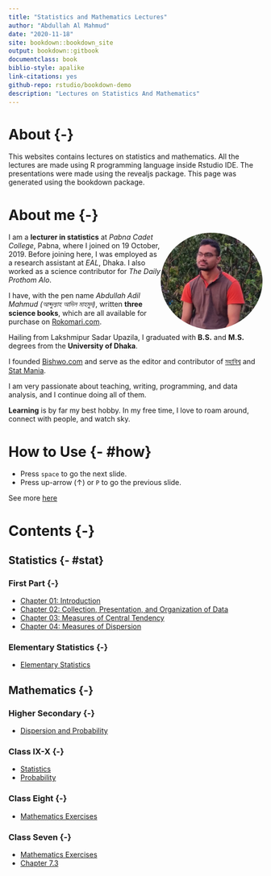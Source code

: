 ```yaml
--- 
title: "Statistics and Mathematics Lectures"
author: "Abdullah Al Mahmud"
date: "2020-11-18"
site: bookdown::bookdown_site
output: bookdown::gitbook
documentclass: book
biblio-style: apalike
link-citations: yes
github-repo: rstudio/bookdown-demo
description: "Lectures on Statistics And Mathematics"
---
```


# About {-}

This websites contains lectures on statistics and mathematics. All the lectures are made using R programming language inside Rstudio IDE. The presentations were made using the revealjs package. This page was generated using the bookdown package. 

# About me {-}

<img style="float: right; border-radius: 50%;" src="img/mahmud.jpg" width="40%">

I am a **lecturer in statistics** at *Pabna Cadet College*, Pabna, where I joined on 19 October, 2019. Before joining here, I was employed as a research assistant at *EAL*, Dhaka. I also worked as a science contributor for *The Daily Prothom Alo*. 

I have, with the pen name *Abdullah Adil Mahmud (আব্দুল্যাহ আদিল মাহমুদ)*, written **three science books**, which are all available for purchase on [Rokomari.com](https://www.rokomari.com/book/author/47631).

Hailing from Lakshmipur Sadar Upazila, I graduated with **B.S.** and **M.S.** degrees from the **University of Dhaka**.

I founded [Bishwo.com](https://www.bishwo.com) and serve as the editor and contributor of [মহাবিশ্ব](https://sky.bishwo.com) and [Stat Mania](https://www.statmania.info).

I am very passionate about teaching, writing, programming, and data analysis, and I continue doing all of them.

**Learning** is by far my best hobby. In my free time, I love to roam around, connect with people, and watch sky.

# How to Use {- #how}

- Press `space` to go the next slide.
- Press up-arrow ($\uparrow$) or `P` to go the previous slide.

See more [here](https://defkey.com/reveal-js-shortcuts)

# Contents {-}

## Statistics {- #stat}

### First Part {-}

- [Chapter 01: Introduction](https://lecture.statmania.info/stat/ch1_xi_stat.html)
- [Chapter 02: Collection, Presentation, and Organization of Data](https://lecture.statmania.info/stat/ch2_xi_stat.html)
- [Chapter 03: Measures of Central Tendency](https://lecture.statmania.info/stat/ch3_xi_stat.html)
- [Chapter 04: Measures of Dispersion](https://lecture.statmania.info/stat/ch4_xi_stat_dispersion.html)

### Elementary Statistics {-}

- [Elementary Statistics](https://lecture.statmania.info/stat/stat_preliminaries.html)

## Mathematics {-}

### Higher Secondary {-}
 
- [Dispersion and Probability](https://lecture.statmania.info/math/xi_math_probability.html)

### Class IX-X {-}

- [Statistics](https://lecture.statmania.info/math/x_stat.html)
- [Probability](https://lecture.statmania.info/math/x_prob.html)

### Class Eight {-}

- [Mathematics Exercises](https://lecture.statmania.info/math/x_stat.html)

### Class Seven {-}

- [Mathematics Exercises](https://lecture.statmania.info/math/vii_math_exercise.html)
- [Chapter 7.3](https://lecture.statmania.info/math/vii_math_7.3.html)
